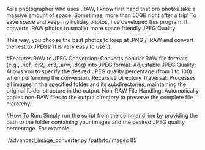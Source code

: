 As a photographer who uses .RAW, I know first hand that pro photos take a massive amount of space. Sometimes, more than 50GB right after a trip! To save space and keep my holiday photos, I've developed this program. It converts .RAW photos to smaller more space friendly JPEG Quality!

This way, you choose the best photos to keep at .PNG / .RAW and convert the rest to JPEGs!
It is very easy to use :)



#Features
RAW to JPEG Conversion:
Converts popular RAW file formats (e.g., .nef, .cr2, .cr3, .arw, .dng) into JPEG format.
Adjustable JPEG Quality:
Allows you to specify the desired JPEG quality percentage (from 1 to 100) when performing the conversion.
Recursive Directory Traversal:
Processes all images in the specified folder and its subdirectories, maintaining the original folder structure in the output.
Non-RAW File Handling:
Automatically copies non-RAW files to the output directory to preserve the complete file hierarchy.


#How To Run:
Simply run the script from the command line by providing the path to the folder containing your images and the desired JPEG quality percentage. For example:

./advanced_image_converter.py /path/to/images 85
